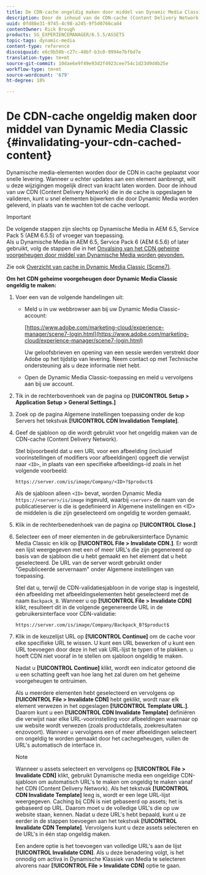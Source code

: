```yaml
---
title: De CDN-cache ongeldig maken door middel van Dynamic Media Classic
description: Door de inhoud van de CDN-cache (Content Delivery Network) ongeldig te maken, kunt u snel elementen bijwerken die door Dynamic Media Classic worden geleverd, in plaats van te wachten tot de cache verloopt.
uuid: 0fd88e31-9745-4c98-a245-9f5d0766cad4
contentOwner: Rick Brough
products: SG_EXPERIENCEMANAGER/6.5.5/ASSETS
topic-tags: dynamic-media
content-type: reference
discoiquuid: e6c9b50b-c27c-48bf-b3c0-9994e7bf6d7e
translation-type: tm+mt
source-git-commit: 10dae6e9f49e93d2f4923cee754c1d23d9d4b25e
workflow-type: tm+mt
source-wordcount: '679'
ht-degree: 18%

---
```



# De CDN-cache ongeldig maken door middel van Dynamic Media Classic {#invalidating-your-cdn-cached-content}

Dynamische media-elementen worden door de CDN in cache geplaatst voor snelle levering. Wanneer u echter updates aan een element aanbrengt, wilt u deze wijzigingen mogelijk direct van kracht laten worden. Door de inhoud van uw CDN (Content Delivery Network) die in de cache is opgeslagen te valideren, kunt u snel elementen bijwerken die door Dynamic Media worden geleverd, in plaats van te wachten tot de cache verloopt.

>[!IMPORTANT]
>
>De volgende stappen zijn slechts op Dynamische Media in AEM 6.5, Service Pack 5 (AEM 6.5.5) of vroeger van toepassing.<br>Als u Dynamische Media in AEM 6.5, Service Pack 6 (AEM 6.5.6) of later gebruikt, volg de stappen die in het  [Onvalsing van het CDN geheime voorgeheugen door middel van Dynamische Media worden gevonden.](/help/assets/invalidate-cdn-cache-dynamic-media.md)

Zie ook [Overzicht van cache in Dynamic Media Classic (Scene7)](https://helpx.adobe.com/experience-manager/scene7/kb/base/caching-questions/scene7-caching-overview.html).

**Om het CDN geheime voorgeheugen door Dynamic Media Classic ongeldig te maken:**

1. Voer een van de volgende handelingen uit:

   * Meld u in uw webbrowser aan bij uw Dynamic Media Classic-account:

      [https://www.adobe.com/marketing-cloud/experience-manager/scene7-login.html](https://www.adobe.com/marketing-cloud/experience-manager/scene7-login.html)

      Uw geloofsbrieven en opening van een sessie werden verstrekt door Adobe op het tijdstip van levering. Neem contact op met Technische ondersteuning als u deze informatie niet hebt.

   * Open de Dynamic Media Classic-toepassing en meld u vervolgens aan bij uw account.

1. Tik in de rechterbovenhoek van de pagina op **[!UICONTROL Setup > Application Setup > General Settings.]**
1. Zoek op de pagina Algemene instellingen toepassing onder de kop Servers het tekstvak **[!UICONTROL CDN Invalidation Template]**.

1. Geef de sjabloon op die wordt gebruikt voor het ongeldig maken van de CDN-cache (Content Delivery Network).

   Stel bijvoorbeeld dat u een URL voor een afbeelding (inclusief voorinstellingen of modifiers voor afbeeldingen) opgeeft die verwijst naar `<ID>`, in plaats van een specifieke afbeeldings-id zoals in het volgende voorbeeld:

   `https://server.com/is/image/Company/<ID>?$product$`

   Als de sjabloon alleen `<ID>` bevat, worden Dynamic Media `https://<server>/is/image` ingevuld, waarbij `<server>` de naam van de publicatieserver is die is gedefinieerd in Algemene instellingen en &lt;ID> de middelen is die zijn geselecteerd om ongeldig te worden gemaakt.

1. Klik in de rechterbenedenhoek van de pagina op **[!UICONTROL Close.]**
1. Selecteer een of meer elementen in de gebruikersinterface Dynamic Media Classic en klik op **[!UICONTROL File > Invalidate CDN.]**. Er wordt een lijst weergegeven met een of meer URL&#39;s die zijn gegenereerd op basis van de sjabloon die u hebt gemaakt en het element dat u hebt geselecteerd. De URL van de server wordt gebruikt onder &quot;Gepubliceerde servernaam&quot; onder Algemene instellingen van toepassing.

   Stel dat u, terwijl de CDN-validatiesjabloon in de vorige stap is ingesteld, één afbeelding met afbeeldingselementen hebt geselecteerd met de naam `Backpack_B`. Wanneer u op **[!UICONTROL File > Invalidate CDN]** klikt, resulteert dit in de volgende gegenereerde URL in de gebruikersinterface voor CDN-validatie:

   `https://server.com/is/image/Company/Backpack_B?$product$`

1. Klik in de keuzelijst URL op **[!UICONTROL Continue]** om de cache voor elke specifieke URL te wissen. U kunt een URL bewerken of u kunt een URL toevoegen door deze in het vak URL-lijst te typen of te plakken. u hoeft CDN niet vooraf in te stellen om sjabloon ongeldig te maken.

   Nadat u **[!UICONTROL Continue]** klikt, wordt een indicator getoond die u een schatting geeft van hoe lang het zal duren om het geheime voorgeheugen te ontruimen.

   Als u meerdere elementen hebt geselecteerd en vervolgens op **[!UICONTROL File > Invalidate CDN]** hebt geklikt, wordt naar elk element verwezen in het opgeslagen **[!UICONTROL Template URL.]**. Daarom kunt u een **[!UICONTROL CDN Invalidate Template]** definiëren die verwijst naar elke URL-voorinstelling voor afbeeldingen waarnaar op uw website wordt verwezen (zoals productdetails, zoekresultaten enzovoort). Wanneer u vervolgens een of meer afbeeldingen selecteert om ongeldig te worden gemaakt door het cachegeheugen, vullen de URL&#39;s automatisch de interface in.

   >[!NOTE]
   >
   >Wanneer u assets selecteert en vervolgens op **[!UICONTROL File > Invalidate CDN]** klikt, gebruikt Dynamische media een ongeldige CDN-sjabloon om automatisch URL&#39;s te maken om ongeldig te maken vanaf het CDN (Content Delivery Network). Als het tekstvak **[!UICONTROL CDN Invalidate Template]** leeg is, wordt er een lege URL-lijst weergegeven. Caching bij CDN is niet gebaseerd op assets; het is gebaseerd op URL. Daarom moet u de volledige URL&#39;s die op uw website staan, kennen. Nadat u deze URL&#39;s hebt bepaald, kunt u ze eerder in de stappen toevoegen aan het tekstvak **[!UICONTROL Invalidate CDN Template]**. Vervolgens kunt u deze assets selecteren en de URL&#39;s in één stap ongeldig maken.
   >
   >Een andere optie is het toevoegen van volledige URL&#39;s aan de lijst **[!UICONTROL Invalidate CDN]**. Als u deze benadering volgt, is het onnodig om activa in Dynamische Klassiek van Media te selecteren alvorens naar **[!UICONTROL File > Invalidate CDN]** optie te gaan.

